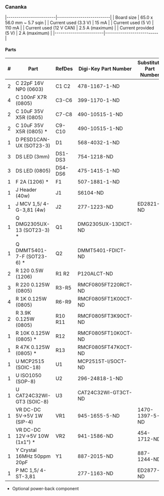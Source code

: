 ### Cananka ###

|-------------------------|---------------------------|
| Board size              | 65.0 x 56.0 mm ~ 5.7 sqin |
| Current used (3.3 V)    | 15 mA                     |
| Current used (5 V)      | 110 mA                    |
| Current used (12 V CAN) | 2.5 A (maximum)           |
| Current provided (5 V)  | 2 A (maximum)             |
|-------------------------|---------------------------|


#### Parts ####

|  # | Part                             | RefDes  | Digi-Key Part Number       | Substitute Part Number          |
|---:|----------------------------------|---------|----------------------------|---------------------------------|
|  2 | C 22pF 16V NP0 (0603)            | C1 C2   | 478-1167-1-ND              |                                 |
|  4 | C 100nF X7R (0805)               | C3-C6   | 399-1170-1-ND              |                                 |
|  2 | C 10uF 35V X5R (0805)            | C7-C8   | 490-10515-1-ND             |                                 |
|  2 | C 10uF 35V X5R (0805) *          | C9-C10  | 490-10515-1-ND             |                                 |
|  1 | D PESD1CAN-UX (SOT23-3)          | D1      | 568-4032-1-ND              |                                 |
|  3 | DS LED (3mm)                     | DS1-DS3 | 754-1218-ND                |                                 |
|  3 | DS LED (0805)                    | DS4-DS6 | 475-1415-1-ND              |                                 |
|  1 | F 2A (1206) *                    | F1      | 507-1881-1-ND              |                                 |
|  1 | J Header (40w)                   | J1      | S6104-ND                   |                                 |
|  1 | J MCV 1,5/ 4-G-3,81 (4w)         | J2      | 277-1223-ND                | ED2821-ND                       |
|  1 | Q DMG2305UX-13 (SOT23-3) *       | Q1      | DMG2305UX-13DICT-ND        |                                 |
|  1 | Q DMMT5401-7-F (SOT23-6) *       | Q2      | DMMT5401-FDICT-ND          |                                 |
|  2 | R 120 0.5W (1206)                | R1 R2   | P120ALCT-ND                |                                 |
|  3 | R 220 0.125W (0805)              | R3-R5   | RMCF0805FT220RCT-ND        |                                 |
|  4 | R 1K 0.125W (0805)               | R6-R9   | RMCF0805FT1K00CT-ND        |                                 |
|  2 | R 3.9K 0.125W (0805)             | R10 R11 | RMCF0805FT3K90CT-ND        |                                 |
|  1 | R 10K 0.125W (0805) *            | R12     | RMCF0805FT10K0CT-ND        |                                 |
|  1 | R 47K 0.125W (0805) *            | R13     | RMCF0805FT47K0CT-ND        |                                 |
|  1 | U MCP2515 (SOIC-18)              | U1      | MCP2515T-I/SOCT-ND         |                                 |
|  1 | U ISO1050 (SOP-8)                | U2      | 296-24818-1-ND             |                                 |
|  1 | U CAT24C32WI-GT3 (SOIC-8)        | U3      | CAT24C32WI-GT3CT-ND        |                                 |
|  1 | VR DC-DC 5V->5V 1W (SIP-4)       | VR1     | 945-1655-5-ND              | 1470-1397-5-ND                  |
|  1 | VR DC-DC 12V->5V 10W (1x1") *    | VR2     | 941-1586-ND                | 454-1712-ND                     |
|  1 | Y Crystal 16MHz 50ppm 20pF       | Y1      | 887-2015-ND                | 887-1244-ND                     |
|  1 | P MC 1,5/ 4-ST-3,81              |         | 277-1163-ND                | ED2877-ND                       |

* Optional power-back component
